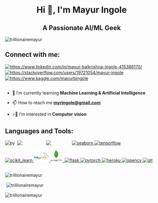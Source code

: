 <h1 align="center">Hi 👋, I'm Mayur Ingole</h1>
<h2 align="center">A Passionate AI/ML Geek</h2>

<p align="left"> <img src="https://komarev.com/ghpvc/?username=trillionairemayur&label=Profile%20views&color=030303&style=flat" alt="trillionairemayur" /> </p>


<h2 align="left">Connect with me:</h2>
<p align="left">
<a href="https://linkedin.com/in/mayur-balkrishna-ingole-415386170//" target="blank"><img align="center" src="https://raw.githubusercontent.com/rahuldkjain/github-profile-readme-generator/master/src/images/icons/Social/linked-in-alt.svg" alt="https://www.linkedin.com/in/mayur-balkrishna-ingole-415386170/" height="30" width="40" /></a>
<a href="https://stackoverflow.com/users/19721054/mayur-ingole" target="blank"><img align="center" src="https://raw.githubusercontent.com/rahuldkjain/github-profile-readme-generator/master/src/images/icons/Social/stack-overflow.svg" alt="https://stackoverflow.com/users/19721054/mayur-ingole" height="30" width="40" /></a>
<a href="https://www.kaggle.com/mayurbingole" target="blank"><img align="center" src="https://raw.githubusercontent.com/rahuldkjain/github-profile-readme-generator/master/src/images/icons/Social/kaggle.svg" alt="https://www.kaggle.com/mayurbingole" height="30" width="40" /></a>

<br />

<br />





- 🌱 I’m currently learning **Machine Learning & Artificial Intelligence**

- 📫 How to reach me **myringole@gmail.com**

- ⚡👀 I’m interested in **Computer vision**




<h2 align="left">Languages and Tools:</h2>
<p align="left"> 

<img align="left" alt="py" width="40px" src="https://user-images.githubusercontent.com/108168115/210346934-1e6ca2ee-777b-456d-aa45-971688b37ad7.png" />


<img align="left" width="95px" src="https://user-images.githubusercontent.com/108168115/210348284-15693175-366b-410b-b99f-be3c54e3905e.png" />



<img align="left" width="85px" src="https://user-images.githubusercontent.com/108168115/210348588-568fb5ee-4229-4246-a159-8c407c390af4.png" />
<a href="https://seaborn.pydata.org/" target="_blank" rel="noreferrer"> <img src="https://seaborn.pydata.org/_images/logo-mark-lightbg.svg" alt="seaborn" width="40" height="40"/> </a>
<a href="https://www.tensorflow.org" target="_blank" rel="noreferrer"> <img src="https://www.vectorlogo.zone/logos/tensorflow/tensorflow-icon.svg" alt="tensorflow" width="40" height="40"/> </a> </p>
<a href="https://scikit-learn.org/" target="_blank" rel="noreferrer"> <img src="https://upload.wikimedia.org/wikipedia/commons/0/05/Scikit_learn_logo_small.svg" alt="scikit_learn" width="40" height="40"/> </a> 
 </a>
<a href="https://www.mysql.com/" target="_blank" rel="noreferrer"> <img src="https://raw.githubusercontent.com/devicons/devicon/master/icons/mysql/mysql-original-wordmark.svg" alt="mysql" width="50" height="40"/> </a>
<a href="https://www.mongodb.com/" target="_blank" rel="noreferrer"> <img src="https://raw.githubusercontent.com/devicons/devicon/master/icons/mongodb/mongodb-original-wordmark.svg" alt="mongodb" width="40" height="40"/> </a> 
<a href="https://pandas.pydata.org/" target="_blank" rel="noreferrer"> <img 
<a href="https://flask.palletsprojects.com/" target="_blank" rel="noreferrer"> <img src="https://www.vectorlogo.zone/logos/pocoo_flask/pocoo_flask-icon.svg" alt="flask" width="40" height="40"/> </a>
<a href="https://pytorch.org/" target="_blank" rel="noreferrer"> <img src="https://www.vectorlogo.zone/logos/pytorch/pytorch-icon.svg" alt="pytorch" width="40" height="40"/> </a> 
<a href="https://heroku.com" target="_blank" rel="noreferrer"> <img src="https://www.vectorlogo.zone/logos/heroku/heroku-icon.svg" alt="heroku" width="40" height="40"/> </a> 
<a href="https://opencv.org/" target="_blank" rel="noreferrer"> <img src="https://www.vectorlogo.zone/logos/opencv/opencv-icon.svg" alt="opencv" width="40" height="40"/> </a> 
<a href="https://git-scm.com/" target="_blank" rel="noreferrer"> <img src="https://www.vectorlogo.zone/logos/git-scm/git-scm-icon.svg" alt="git" width="40" height="40"/> </a> 
 

 
<br />



<br />







<p>



<p>
<p>
  
  
  
  
<img align="center" src="https://github-readme-stats.vercel.app/api/top-langs?username=trillionairemayur&show_icons=true&theme=dark&locale=en&layout=compact" alt="trillionairemayur" /></p>
 
 
 
 
<p>
 
<p>
 
 

<p>
 
 
 
 
&nbsp;<img align="center" src="https://github-readme-stats.vercel.app/api?username=trillionairemayur&show_icons=true&theme=dark&locale=en" alt="trillionairemayur" /></p>

<p>
 
 


<p>
 
 
<p>

<p>

<p>

<p>
 
 
 <img align="center" src="https://github-readme-streak-stats.herokuapp.com/?user=trillionairemayur&theme=dark" alt="trillionairemayur" /></p>
<!---
TrillionaireMayur/TrillionaireMayur is a ✨ special ✨ repository because its `README.md` (this file) appears on your GitHub profile.
You can click the Preview link to take a look at your changes.
--->
